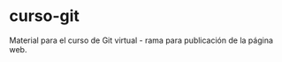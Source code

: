 curso-git
=========

Material para el curso de Git virtual - rama para publicación de la página web. 
